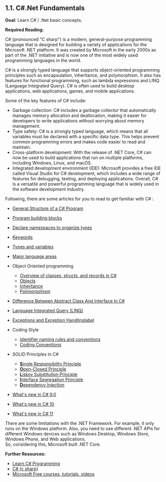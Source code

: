 ## 1.1. C#.Net Fundamentals

**Goal:** Learn C# / .Net basic concepts.

**Required Reading:**

C# (pronounced "C sharp") is a modern, general-purpose programming language that is designed for building a variety of applications for the Microsoft .NET platform. It was created by Microsoft in the early 2000s as part of the .NET initiative and is now one of the most widely used programming languages in the world.

C# is a strongly typed language that supports object-oriented programming principles such as encapsulation, inheritance, and polymorphism. It also has features for functional programming, such as lambda expressions and LINQ (Language Integrated Query). C# is often used to build desktop applications, web applications, games, and mobile applications.

Some of the key features of C# include: 
 - Garbage collection: C# includes a garbage collector that automatically manages memory allocation and deallocation, making it easier for developers to write applications without worrying about memory management.  
 - Type safety: C# is a strongly typed language, which means that all variables must be declared with a specific data type. This helps prevent common programming errors and makes code easier to read and maintain.  
 - Cross-platform development: With the release of .NET Core, C# can now be used to build applications that run on multiple platforms, including Windows, Linux, and macOS.  
 - Integrated development environment (IDE): Microsoft provides a free IDE called Visual Studio for C# development, which includes a wide range of features for debugging, testing, and deploying applications.
Overall, C# is a versatile and powerful programming language that is widely used in the software development industry.  

Following, there are some articles for you to read to get familiar with C# :

- [General Structure of a C# Program](https://learn.microsoft.com/en-us/dotnet/csharp/fundamentals/program-structure/)

- [Program building blocks](https://learn.microsoft.com/en-us/dotnet/csharp/tour-of-csharp/program-building-blocks)

- [Declare namespaces to organize types](https://learn.microsoft.com/en-us/dotnet/csharp/fundamentals/types/namespaces)

- [Keywords](https://learn.microsoft.com/en-us/dotnet/csharp/language-reference/keywords/)

- [Types and variables](https://learn.microsoft.com/en-us/dotnet/csharp/tour-of-csharp/#types-and-variables)

- [Major language areas](https://learn.microsoft.com/en-us/dotnet/csharp/tour-of-csharp/features)

- Object Oriented programming 
  - [Overview of classes, structs, and records in C#](https://learn.microsoft.com/en-us/dotnet/csharp/fundamentals/object-oriented/)
  - [Objects](https://learn.microsoft.com/en-us/dotnet/csharp/fundamentals/object-oriented/objects)
  - [Inheritance](https://learn.microsoft.com/en-us/dotnet/csharp/fundamentals/object-oriented/inheritance)
  - [Polimorpohism](https://learn.microsoft.com/en-us/dotnet/csharp/fundamentals/object-oriented/polymorphism)

- [Difference Between Abstract Class And Interface In C#](https://unstop.com/blog/difference-between-abstract-class-and-interface-in-c-sharp)

- [Language Integrated Query (LINQ)](https://learn.microsoft.com/en-us/dotnet/csharp/linq/)

- [Exceptions and Exception Handling](https://learn.microsoft.com/en-us/dotnet/csharp/fundamentals/exceptions/)[label](https://github.com/msg-CareerPaths/csharp-training)

- Coding Style
  - [Identifier naming rules and conventions](https://learn.microsoft.com/en-us/dotnet/csharp/fundamentals/coding-style/identifier-names)
  - [Coding Conventions](https://learn.microsoft.com/en-us/dotnet/csharp/fundamentals/coding-style/coding-conventions)

- SOLID Principles in C#
  - [**S**ingle Responsibility Principle](https://www.dotnetcurry.com/software-gardening/1148/solid-single-responsibility-principle)
  - [**O**pen-Closed Principle](https://www.dotnetcurry.com/software-gardening/1176/solid-open-closed-principle)
  - [**L**iskov Substitution Principle](https://www.dotnetcurry.com/software-gardening/1235/liskov-substitution-principle-lsp-solid-patterns)
  - [**I**nterface Segregation Principle](https://www.dotnetcurry.com/software-gardening/1257/interface-segregation-principle-isp-solid-principle)
  - [**D**ependency Injection](https://www.dotnetcurry.com/software-gardening/1284/dependency-injection-solid-principles)

- [What's new in C# 9.0](https://learn.microsoft.com/en-us/dotnet/csharp/whats-new/csharp-9)

- [What's new in C# 10](https://learn.microsoft.com/en-us/dotnet/csharp/whats-new/csharp-10)

- [What's new in C# 11](https://learn.microsoft.com/en-us/dotnet/csharp/whats-new/csharp-11)

There are some limitations with the .NET Framework. For example, it only runs on the Windows platform. Also, you need to use different .NET APIs for different Windows devices such as Windows Desktop, Windows Store, Windows Phone, and Web applications.  
So, considering this, Microsoft built .NET Core.

**Further Resources:**

 - [Learn C# Programming](https://www.tutorialsteacher.com/csharp)
 - [C# (c sharp)](https://www.tutorialspoint.com/csharp/index.htm)
 - [Microsoft Free courses, tutorials, videos](https://dotnet.microsoft.com/en-us/learn/csharp)
